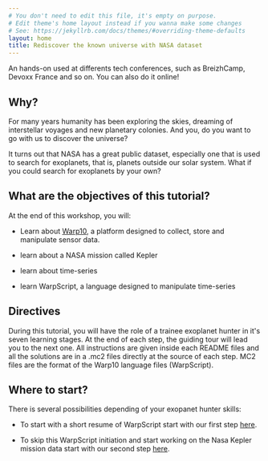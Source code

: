 ```yaml
---
# You don't need to edit this file, it's empty on purpose.
# Edit theme's home layout instead if you wanna make some changes
# See: https://jekyllrb.com/docs/themes/#overriding-theme-defaults
layout: home
title: Rediscover the known universe with NASA dataset
---
```


An hands-on used at differents tech conferences, such as BreizhCamp, Devoxx France and so on. You can also do it online!

## Why?

For many years humanity has been exploring the skies, dreaming of interstellar voyages and new planetary colonies. And you, do you want to go with us to discover the universe?

It turns out that NASA has a great public dataset, especially one that is used to search for exoplanets, that is, planets outside our solar system. What if you could search for exoplanets by your own?

## What are the objectives of this tutorial?

At the end of this workshop, you will:

* Learn about [Warp10](http://warp10.io), a platform designed to collect, store and manipulate sensor data.

* learn about a NASA mission called Kepler

* learn about time-series

* learn WarpScript, a language designed to manipulate time-series

## Directives

During this tutorial, you will have the role of a trainee exoplanet hunter in it's seven learning stages. At the end of each step, the guiding tour will lead you to the next one. All instructions are given inside each README files and all the solutions are in a .mc2 files directly at the source of each step. MC2 files are the format of the Warp10 language files (WarpScript).

## Where to start?

There is several possibilities depending of your exopanet hunter skills:

* To start with a short resume of WarpScript start with our first step [here](./step-1-WarpScript/1.1-Getting-started-with-WarpScript/).

* To skip this WarpScript initiation and start working on the Nasa Kepler mission data start with our second step [here](/step-2-Keplers-Data/2.1-Did-you-said-Time-Series/).
